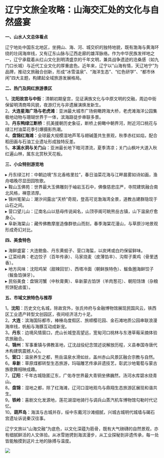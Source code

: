# 辽宁文旅全攻略：山海交汇处的文化与自然盛宴  

**一、山水人文总体看点**  

辽宁地处中国东北地区，坐拥山、海、河、城交织的独特地貌，既有渤海与黄海环绕的壮阔海岸线，又有辽东山脉与辽西走廊的雄浑脉络。作为中华民族发祥地之一，辽宁承载着从红山文化到明清盛京的千年文明，兼具战争遗迹的沧桑感（如九门口长城）与近代工业文化的厚重底色。近年来，辽宁以“山海有情，天辽地宁”为品牌，推动文旅融合创新，形成“冰雪温泉”、“海洋生态”、“红色研学”、“都市休闲”四大主题，构建起全域旅游发展格局。  

**二、热门及网红旅游景区**  

1。**沈阳故宫与中街**：清朝初期皇宫，见证满族文化与中原文明的交融，周边中街保留明清商埠风貌，夜游灯光与非遗展演焕发新生。  
2。**大连星海广场与老虎滩**：亚洲最大城市广场俯瞰跨海大桥，老虎滩海洋公园集极地动物与珊瑚世界于一体，滨海路徒步串联多景。  
3。**丹东鸭绿江断桥**：抗美援朝历史象征，断桥上俯瞰中朝界河，附近河口桃花与绿江村油菜花季引爆摄影热潮。  
4。**盘锦红海滩**：全球最大规模湿地芦苇与翅碱蓬共生景观，秋季赤红如焰，配合稻田画与石油工业遗址形成独特反差。  
5。**本溪水洞与关门山**：亚洲最长地下暗河漂流，夏季清凉；关门山枫叶大道入秋红遍山林，属东北赏秋天花板。  

**三、小众特别游览地**  

▸ 丹东绿江村：中朝边境“东北香格里拉”，春日油菜花海与江畔晨雾如诗如画，渔舟唱晚尽显田园牧歌。  
▸ 鞍山玉佛苑：世界最大玉佛雕刻于岫岩玉石中，佛像慈悲庄严，寺院建筑融合南北风格，禅意浓厚。  
▸ 锦州笔架山：潮汐间露出“天桥”奇观，登高可览渤海湾全景，道教古建群隐现于山石之间。  
▸ 营口望儿山：辽南名山以慈母传说闻名，山顶亭阁可眺熊岳古镇，山下温泉疗愈身心。  
▸ 阜新海棠山：藏传佛教摩崖造像群依山而刻，春季海棠花漫山，与草原沙地景观形成奇幻对比。  

**四、美食特色**  

▸ 海鲜盛宴：大连鲍鱼、丹东黄蚬子、营口海蜇，以炭烤或白灼保留鲜味。  
▸ 辽菜经典：老边饺子（百年传承）、马家烧麦（皮薄馅丰）、沟帮子熏鸡（骨里透香）。  
▸ 地方风味：沈阳鸡架（甜辣回甘）、西塔冷面（朝鲜族特色）、鮁鱼圈海鲜饺子（鲅鱼馅弹牙）。  
▸ 民俗美食：盘锦河蟹（中秋膏黄）、阜新蒙古馅饼（羊肉葱花）、朝阳饹馇（杂粮煎饼配卤蛋）。  

**五、市域文旅特色与推荐**  

1。**沈阳**：历史文化名城，除故宫外，张氏帅府与金融博物馆展现民国风云，铁西区工业遗产转型文创园区，夜间经济活力十足。  
2。**大连**：滨海国际都市，棒棰岛度假区、旅顺樱花园、金石滩地质公园串联浪漫海岸线，帆船与海豚互动成新宠。  
3。**丹东**：边境风情窗口，虎山长城登高望远，宽甸河口桃林与东港草莓采摘体验农旅融合。  
4。**锦州**：军事重镇与佛教圣地，辽沈战役纪念馆述说解放历程，义县奉国寺唐代木构建筑震撼人心。  
5。**营口**：温泉养生之都，熊岳温泉水滑如丝，盖州赤山风景区融合宗教与自然。  
6。**阜新**：草原煤都转型生态旅游，玛瑙雕艺传承非遗技艺，彰武沙地葡萄与蒙古族歌舞相映成趣。  
7。**辽阳**：千年古城隐匿辽东，广佑寺世界最大青铜坐佛巍然，汤河水库碧水绕青山。  
8。**盘锦**：湿地之都，除了红海滩，辽河口湿地观鸟与鼎翔生态旅游区展现和谐共生。  
9。**铁岭**：喜剧文化发源地，莲花湖湿地骑行与调兵山蒸汽机车博物馆勾勒时代记忆。  
10。**葫芦岛**：海滨与古城并存，绥中东戴河沙滩细腻，兴城古城明代城墙与碣石宫遗址诉说秦汉往事。  

辽宁文旅以“山海交融”为底色，以文化深蕴为筋骨，既有大气磅礴的自然景观，亦有细腻鲜活的人文体验。从冰雪驰骋到海滨漫步，从工业探秘到非遗传承，每一处皆能触摸到这片土地的脉搏与温度。  

![](https://s1.imagehub.cc/images/2025/06/25/5cb0cf1c193be7d37e42ba315addde9a.jpg)